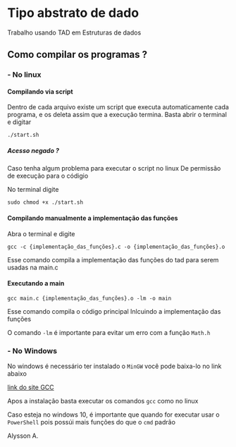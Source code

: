 # Tipo abstrato de dado

Trabalho usando TAD em Estruturas de dados

## Como compilar os programas ?

### - No linux

#### Compilando via script

Dentro de cada arquivo existe um script que executa automaticamente 
cada programa, e os deleta assim que a execução termina. 
Basta abrir o terminal e digitar

`./start.sh`

##### Acesso negado ?

Caso tenha algum problema para executar o script no linux
De permissão de execução para o códigio

No terminal digite 

`sudo chmod +x ./start.sh`

#### Compilando manualmente a implementação das funções

Abra o terminal e digite 

`gcc -c {implementação_das_funções}.c -o {implementação_das_funções}.o`

Esse comando compila a implementação das funções do tad 
para serem usadas na main.c

#### Executando a main

`gcc main.c {implementação_das_funções}.o -lm -o main`

Esse comando compila o código principal
Inlcuindo a implementação das funções

O comando `-lm` é importante para evitar um erro com a função `Math.h`

### - No Windows 

No windows é necessário ter instalado o `MinGW` você pode baixa-lo 
no link abaixo

[link do site GCC](https://sourceforge.net/projects/mingw/files/)

Apos a instalação basta executar os comandos `gcc` como no linux

Caso esteja no windows 10, é importante que quando for executar usar o `PowerShell` pois possúi mais funções do que o `cmd` padrão

 
 
Alysson A.
